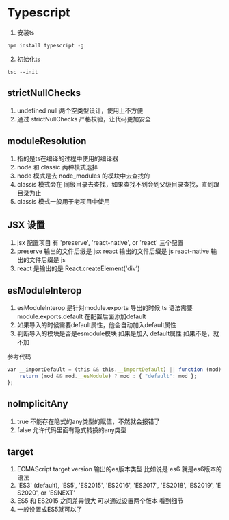# Typescript
1. 安装ts
```shell
npm install typescript -g
```

2. 初始化ts
```shell
tsc --init
```
## strictNullChecks
1. undefined null 两个空类型设计，使用上不方便
2. 通过 strictNullChecks 严格校验，让代码更加安全

## moduleResolution
1. 指的是ts在编译的过程中使用的编译器
2. node 和 classic 两种模式选择
3. node 模式是去 node_modules 的模块中去查找的
4. classis 模式会在 同级目录去查找，如果查找不到会到父级目录查找，直到跟目录为止
5. classis 模式一般用于老项目中使用

## JSX 设置
1. jsx 配置项目 有 'preserve', 'react-native', or 'react' 三个配置
2. preserve 输出的文件后缀是 jsx react 输出的文件后缀是 js react-native 输出的文件后缀是 js
3. react 是输出的是 React.createElement('div')

## esModuleInterop
1. esModuleInterop 是针对module.exports 导出的时候 ts 语法需要 module.exports.default 在配置后面添加default
2. 如果导入的时候需要default属性，他会自动加入default属性
3. 判断导入的模块是否是esmodule模块 如果是加入 default属性 如果不是，就不加

参考代码
```js
var __importDefault = (this && this.__importDefault) || function (mod) {
    return (mod && mod.__esModule) ? mod : { "default": mod };
};
```

## noImplicitAny
1. true 不能存在隐式的any类型的赋值，不然就会报错了
2. false 允许代码里面有隐式转换的any类型

## target
1. ECMAScript target version 输出的es版本类型 比如说是 es6 就是es6版本的语法
2. 'ES3' (default), 'ES5', 'ES2015', 'ES2016', 'ES2017', 'ES2018', 'ES2019', 'ES2020', or 'ESNEXT'
3. ES5 和 ES2015 之间差异很大 可以通过设置两个版本 看到细节
4. 一般设置成ES5就可以了